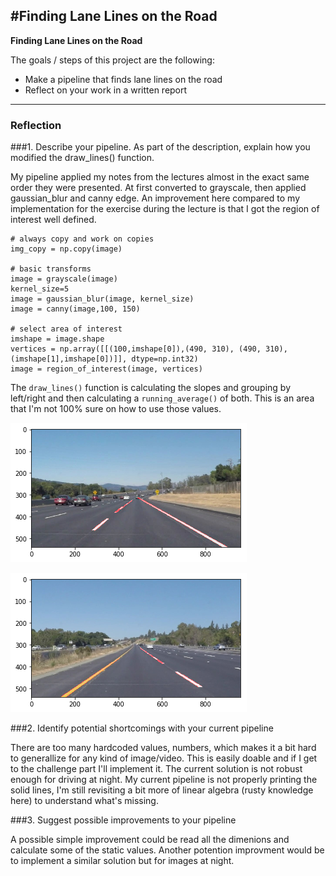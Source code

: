 #**Finding Lane Lines on the Road** 
---

**Finding Lane Lines on the Road**

The goals / steps of this project are the following:

* Make a pipeline that finds lane lines on the road
* Reflect on your work in a written report

---

### Reflection

###1. Describe your pipeline. As part of the description, explain how you modified the draw_lines() function.

My pipeline applied my notes from the lectures almost in the exact same order they were presented. At first converted to grayscale, then applied gaussian_blur and canny edge.  An improvement here compared to my implementation for the exercise during the lecture is that I got the region of interest well defined. 

``` 
# always copy and work on copies
img_copy = np.copy(image)   

# basic transforms
image = grayscale(image)    
kernel_size=5
image = gaussian_blur(image, kernel_size)        
image = canny(image,100, 150)     

# select area of interest
imshape = image.shape
vertices = np.array([[(100,imshape[0]),(490, 310), (490, 310), (imshape[1],imshape[0])]], dtype=np.int32)
image = region_of_interest(image, vertices)
```

The `draw_lines()` function is calculating the slopes and grouping by left/right and then calculating a `running_average()` of both.  This is an area that I'm not 100% sure on how to use those values. 
  
![out_sample1.png](out_sample1.png)

![out_sample2.png](out_sample2.png)

###2. Identify potential shortcomings with your current pipeline

There are too many hardcoded values, numbers, which makes it a bit hard to generallize for any kind of image/video. This is easily doable and if I get to the challenge part I'll implement it. 
The current solution is not robust enough for driving at night.
My current pipeline is not properly printing the solid lines, I'm still revisiting a bit more of linear algebra (rusty knowledge here) to understand what's missing. 

###3. Suggest possible improvements to your pipeline

A possible simple improvement could be read all the dimenions and calculate some of the static values.
Another potention improvment would be to implement a similar solution but for images at night. 

